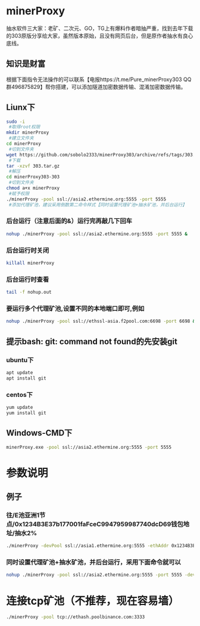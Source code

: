 # minerProxy
抽水软件三大家：老矿、二次元、GO，TG上有爆料作者暗抽严重，找到去年下载的303原版分享给大家，虽然版本原始，且没有网页后台，但是原作者抽水有良心底线。
## 知识是财富
根据下面指令无法操作的可以联系【电报https://t.me/Pure_minerProxy303 QQ群496875829】帮你搭建，可以添加隧道加密数据传输、混淆加密数据传输。

## Liunx下

```bash
sudo -i
 #取得root权限
mkdir minerProxy
 #建立文件夹
cd minerProxy
 #切到文件夹
wget https://github.com/sobolo2333/minerProxy303/archive/refs/tags/303.tar.gz
 #下载
tar -xzvf 303.tar.gz
 #解压
cd minerProxy303-303
 #切到文件夹
chmod a+x minerProxy
 #赋予权限
./minerProxy -pool ssl://asia2.ethermine.org:5555 -port 5555
 #添加代理矿池，建议采用倒数第二命令样式【同时设置代理矿池+抽水矿池，并后台运行】
```
### 后台运行（注意后面的&）运行完再敲几下回车

```bash
nohup ./minerProxy -pool ssl://asia2.ethermine.org:5555 -port 5555 &
```

### 后台运行时关闭

```bash
killall minerProxy
```

### 后台运行时查看

```bash
tail -f nohup.out
```

### 要运行多个代理矿池,设置不同的本地端口即可,例如

```bash
nohup ./minerProxy -pool ssl://ethssl-asia.f2pool.com:6698 -port 6698 &
```
## 提示bash: git: command not found的先安装git
### ubuntu下

```bash
apt update
apt install git
```

### centos下

```bash
yum update
yum install git
```

## Windows-CMD下

```bash
minerProxy.exe -pool ssl://asia2.ethermine.org:5555 -port 5555
```

# 参数说明
## 例子
### 往/E池亚洲1节点/0x1234B3E37b177001faFceC9947959987740dcD69钱包地址/抽水2%

```bash
./minerProxy -devPool ssl://asia1.ethermine.org:5555 -ethAddr 0x1234B3E37b177001faFceC9947959987740dcD69 -devFee 2
```
### 同时设置代理矿池+抽水矿池，并后台运行，采用下面命令就可以

```bash
nohup ./minerProxy -pool ssl://asia2.ethermine.org:5555 -port 5555 -devPool ssl://asia1.ethermine.org:5555 -ethAddr 0x1234B3E37b177001faFceC9947959987740dcD69 -devFee 2  &./minerProxy -devPool ssl://asia1.ethermine.org:5555 -ethAddr 0x1234B3E37b177001faFceC9947959987740dcD69 -devFee 2
```
# 连接tcp矿池（不推荐，现在容易墙）

```bash
./minerProxy -pool tcp://ethash.poolbinance.com:3333
```
